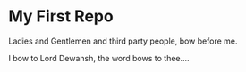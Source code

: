# My First Repo
Ladies and Gentlemen and third party people, bow before me.

I bow to Lord Dewansh, the word bows to thee....
